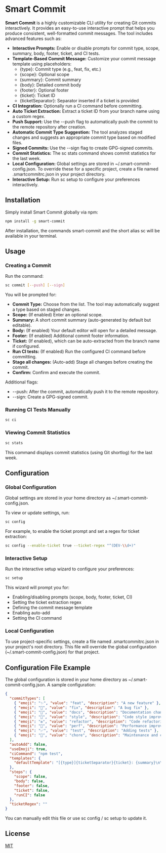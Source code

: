 # Smart Commit

**Smart Commit** is a highly customizable CLI utility for creating Git commits interactively. It provides an easy-to-use interactive prompt that helps you produce consistent, well-formatted commit messages. The tool includes advanced features such as:

- **Interactive Prompts:** Enable or disable prompts for commit type, scope, summary, body, footer, ticket, and CI tests.
- **Template-Based Commit Message:** Customize your commit message template using placeholders:
  - {type}: Commit type (e.g., feat, fix, etc.)
  - {scope}: Optional scope
  - {summary}: Commit summary
  - {body}: Detailed commit body
  - {footer}: Optional footer
  - {ticket}: Ticket ID
  - {ticketSeparator}: Separator inserted if a ticket is provided
- **CI Integration:** Optionally run a CI command before committing.
- **Auto Ticket Extraction:** Extract a ticket ID from your branch name using a custom regex.
- **Push Support:** Use the --push flag to automatically push the commit to the remote repository after creation.
- **Automatic Commit Type Suggestion:** The tool analyzes staged changes and suggests an appropriate commit type based on modified files.
- **Signed Commits:** Use the --sign flag to create GPG-signed commits.
- **Commit Statistics:** The sc stats command shows commit statistics for the last week.
- **Local Configuration:** Global settings are stored in ~/.smart-commit-config.json. To override these for a specific project, create a file named .smartcommitrc.json in your project directory.
- **Interactive Setup:** Run sc setup to configure your preferences interactively.

## Installation

Simply install Smart Commit globally via npm:

```bash
npm install -g smart-commit
```
After installation, the commands smart-commit and the short alias sc will be available in your terminal.

## Usage

### Creating a Commit

Run the command:

```bash
sc commit [--push] [--sign]
```

You will be prompted for:
- **Commit Type:** Choose from the list. The tool may automatically suggest a type based on staged changes.
- **Scope:** (If enabled) Enter an optional scope.
- **Summary:** A short commit summary (auto-generated by default but editable).
- **Body:** (If enabled) Your default editor will open for a detailed message.
- **Footer:** (If enabled) Additional commit footer information.
- **Ticket:** (If enabled), which can be auto-extracted from the branch name if configured.
- **Run CI tests:** (If enabled) Run the configured CI command before committing.
- **Stage all changes:** (Auto-add) Stage all changes before creating the commit.
- **Confirm:** Confirm and execute the commit.

Additional flags:
- --push: After the commit, automatically push it to the remote repository.
- --sign: Create a GPG-signed commit.

### Running CI Tests Manually

```bash
sc ci
```

### Viewing Commit Statistics

```bash
sc stats
```

This command displays commit statistics (using Git shortlog) for the last week.

## Configuration

### Global Configuration

Global settings are stored in your home directory as ~/.smart-commit-config.json.

To view or update settings, run:

```bash
sc config
```

For example, to enable the ticket prompt and set a regex for ticket extraction:

```bash
sc config --enable-ticket true --ticket-regex "^(DEV-\\d+)"
```

### Interactive Setup

Run the interactive setup wizard to configure your preferences:

```bash
sc setup
```

This wizard will prompt you for:
- Enabling/disabling prompts (scope, body, footer, ticket, CI)
- Setting the ticket extraction regex
- Defining the commit message template
- Enabling auto-add
- Setting the CI command

### Local Configuration

To use project-specific settings, create a file named .smartcommitrc.json in your project's root directory. This file will override the global configuration (~/.smart-commit-config.json) for that project.

## Configuration File Example

The global configuration is stored in your home directory as ~/.smart-commit-config.json. A sample configuration:

```json
{
  "commitTypes": [
    { "emoji": "✨", "value": "feat", "description": "A new feature" },
    { "emoji": "🐛", "value": "fix", "description": "A bug fix" },
    { "emoji": "📝", "value": "docs", "description": "Documentation changes" },
    { "emoji": "💄", "value": "style", "description": "Code style improvements" },
    { "emoji": "♻️", "value": "refactor", "description": "Code refactoring" },
    { "emoji": "🚀", "value": "perf", "description": "Performance improvements" },
    { "emoji": "✅", "value": "test", "description": "Adding tests" },
    { "emoji": "🔧", "value": "chore", "description": "Maintenance and chores" }
  ],
  "autoAdd": false,
  "useEmoji": true,
  "ciCommand": "npm test",
  "templates": {
    "defaultTemplate": "[{type}]{ticketSeparator}{ticket}: {summary}\n\nBody:\n{body}\n\nFooter:\n{footer}"
  },
  "steps": {
    "scope": false,
    "body": false,
    "footer": false,
    "ticket": false,
    "runCI": false
  },
  "ticketRegex": ""
}
```

You can manually edit this file or use sc config / sc setup to update it.

## License

[MIT](LICENSE)